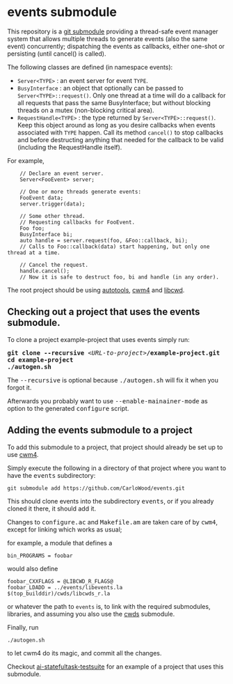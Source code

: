 # events submodule

This repository is a [git submodule](https://git-scm.com/book/en/v2/Git-Tools-Submodules)
providing a thread-safe event manager system that allows multiple threads
to generate events (also the same event) concurrently; dispatching the events
as callbacks, either one-shot or persisting (until cancel() is called).

The following classes are defined (in namespace events):

* `Server<TYPE>` : an event server for event `TYPE`.
* `BusyInterface` : an object that optionally can be passed to `Server<TYPE>::request()`.
  Only one thread at a time will do a callback for all requests that pass the same BusyInterface;
  but without blocking threads on a mutex (non-blocking critical area).
* `RequestHandle<TYPE>` : the type returned by `Server<TYPE>::request()`.
  Keep this object around as long as you desire callbacks when events associated with `TYPE`
  happen. Call its method `cancel()` to stop callbacks and before destructing anything
  that needed for the callback to be valid (including the RequestHandle itself).

For example,

```
    // Declare an event server.
    Server<FooEvent> server;

    // One or more threads generate events:
    FooEvent data;
    server.trigger(data);

    // Some other thread.
    // Requesting callbacks for FooEvent.
    Foo foo;
    BusyInterface bi;
    auto handle = server.request(foo, &Foo::callback, bi);
    // Calls to Foo::callback(data) start happening, but only one thread at a time.

    // Cancel the request.
    handle.cancel();
    // Now it is safe to destruct foo, bi and handle (in any order).
```

The root project should be using
[autotools](https://en.wikipedia.org/wiki/GNU_Build_System_autotools),
[cwm4](https://github.com/CarloWood/cwm4) and
[libcwd](https://github.com/CarloWood/libcwd).

## Checking out a project that uses the events submodule.

To clone a project example-project that uses events simply run:

<pre>
<b>git clone --recursive</b> &lt;<i>URL-to-project</i>&gt;<b>/example-project.git</b>
<b>cd example-project</b>
<b>./autogen.sh</b>
</pre>

The <tt>--recursive</tt> is optional because <tt>./autogen.sh</tt> will fix
it when you forgot it.

Afterwards you probably want to use <tt>--enable-mainainer-mode</tt>
as option to the generated <tt>configure</tt> script.

## Adding the events submodule to a project

To add this submodule to a project, that project should already
be set up to use [cwm4](https://github.com/CarloWood/cwm4).

Simply execute the following in a directory of that project
where you want to have the <tt>events</tt> subdirectory:

```
git submodule add https://github.com/CarloWood/events.git
```

This should clone events into the subdirectory <tt>events</tt>, or
if you already cloned it there, it should add it.

Changes to <tt>configure.ac</tt> and <tt>Makefile.am</tt>
are taken care of by <tt>cwm4</tt>, except for linking
which works as usual;

for example, a module that defines a

```
bin_PROGRAMS = foobar
```

would also define

```
foobar_CXXFLAGS = @LIBCWD_R_FLAGS@
foobar_LDADD = ../events/libevents.la $(top_builddir)/cwds/libcwds_r.la
```

or whatever the path to `events` is, to link with the required submodules,
libraries, and assuming you also use the [cwds](https://github.com/CarloWood/cwds) submodule.

Finally, run

```
./autogen.sh
```

to let cwm4 do its magic, and commit all the changes.

Checkout [ai-statefultask-testsuite](https://github.com/CarloWood/ai-statefultask-testsuite)
for an example of a project that uses this submodule.
